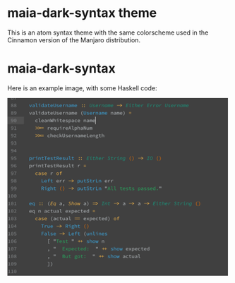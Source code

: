 # maia-dark-syntax theme

This is an atom syntax theme with the same colorscheme used in the Cinnamon version of the Manjaro distribution.


# maia-dark-syntax
Here is an example image, with some Haskell code:

<img src="https://github.com/Subtlesplendor/maia-dark-syntax/blob/master/example.png?raw=true" width="500">
